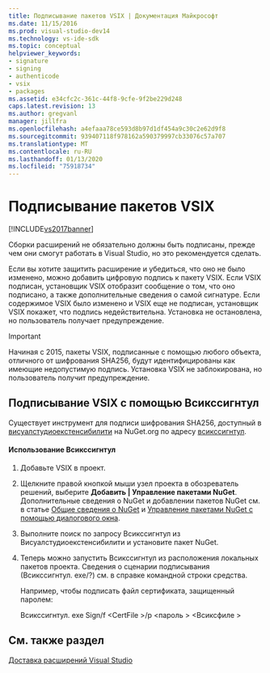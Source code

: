 ```yaml
---
title: Подписывание пакетов VSIX | Документация Майкрософт
ms.date: 11/15/2016
ms.prod: visual-studio-dev14
ms.technology: vs-ide-sdk
ms.topic: conceptual
helpviewer_keywords:
- signature
- signing
- authenticode
- vsix
- packages
ms.assetid: e34cfc2c-361c-44f8-9cfe-9f2be229d248
caps.latest.revision: 13
ms.author: gregvanl
manager: jillfra
ms.openlocfilehash: a4efaaa78ce593d8b97d1df454a9c30c2e62d9f8
ms.sourcegitcommit: 939407118f978162a590379997cb33076c57a707
ms.translationtype: MT
ms.contentlocale: ru-RU
ms.lasthandoff: 01/13/2020
ms.locfileid: "75918734"
---
```

# <a name="signing-vsix-packages"></a>Подписывание пакетов VSIX
[!INCLUDE[vs2017banner](../includes/vs2017banner.md)]

Сборки расширений не обязательно должны быть подписаны, прежде чем они смогут работать в Visual Studio, но это рекомендуется сделать.  
  
 Если вы хотите защитить расширение и убедиться, что оно не было изменено, можно добавить цифровую подпись к пакету VSIX. Если VSIX подписан, установщик VSIX отобразит сообщение о том, что оно подписано, а также дополнительные сведения о самой сигнатуре. Если содержимое VSIX было изменено и VSIX еще не подписан, установщик VSIX покажет, что подпись недействительна. Установка не остановлена, но пользователь получает предупреждение.  
  
> [!IMPORTANT]
> Начиная с 2015, пакеты VSIX, подписанные с помощью любого объекта, отличного от шифрования SHA256, будут идентифицированы как имеющие недопустимую подпись. Установка VSIX не заблокирована, но пользователь получит предупреждение.  
  
## <a name="signing-a-vsix-with-vsixsigntool"></a>Подписывание VSIX с помощью Всикссигнтул  
 Существует инструмент для подписи шифрования SHA256, доступный в [висуалстудиоекстенсибилити](https://www.nuget.org/profiles/VisualStudioExtensibility) на NuGet.org по адресу [всикссигнтул](https://www.nuget.org/packages/Microsoft.VSSDK.Vsixsigntool).  
  
#### <a name="to-use-the-vsixsigntool"></a>Использование Всикссигнтул  
  
1. Добавьте VSIX в проект.  
  
2. Щелкните правой кнопкой мыши узел проекта в обозреватель решений, выберите **Добавить &#124; Управление пакетами NuGet**.  Дополнительные сведения о NuGet и добавлении пакетов NuGet см. в статье [Общие сведения о NuGet](/nuget/) и [Управление пакетами NuGet с помощью диалогового окна](/nuget/consume-packages/install-use-packages-visual-studio).  
  
3. Выполните поиск по запросу Всикссигнтул из Висуалстудиоекстенсибилити и установите пакет NuGet.  
  
4. Теперь можно запустить Всикссигнтул из расположения локальных пакетов проекта. Сведения о сценарии подписывания (Всикссигнтул. exe/?) см. в справке командной строки средства.  
  
   Например, чтобы подписать файл сертификата, защищенный паролем:  
  
   Всикссигнтул. exe Sign/f \<CertFile >/p \<пароль > \<Всиксфиле >  
  
## <a name="see-also"></a>См. также раздел  
 [Доставка расширений Visual Studio](../extensibility/shipping-visual-studio-extensions.md)
